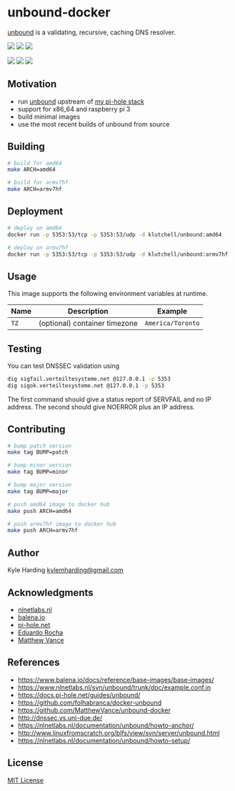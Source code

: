 # unbound-docker

[unbound](https://unbound.net) is a validating, recursive, caching DNS resolver.

[![](https://images.microbadger.com/badges/version/klutchell/unbound:amd64.svg)](https://microbadger.com/images/klutchell/unbound:amd64 "Get your own version badge on microbadger.com")
[![](https://images.microbadger.com/badges/commit/klutchell/unbound:amd64.svg)](https://microbadger.com/images/klutchell/unbound:amd64 "Get your own commit badge on microbadger.com")
[![](https://images.microbadger.com/badges/image/klutchell/unbound:amd64.svg)](https://microbadger.com/images/klutchell/unbound:amd64 "Get your own image badge on microbadger.com")

[![](https://images.microbadger.com/badges/version/klutchell/unbound:armv7hf.svg)](https://microbadger.com/images/klutchell/unbound:armv7hf "Get your own version badge on microbadger.com")
[![](https://images.microbadger.com/badges/commit/klutchell/unbound:armv7hf.svg)](https://microbadger.com/images/klutchell/unbound:armv7hf "Get your own commit badge on microbadger.com")
[![](https://images.microbadger.com/badges/image/klutchell/unbound:armv7hf.svg)](https://microbadger.com/images/klutchell/unbound:armv7hf "Get your own image badge on microbadger.com")

## Motivation

* run [unbound](https://unbound.net) upstream of [my pi-hole stack](https://github.com/klutchell/balena-pihole)
* support for x86_64 and raspberry pi 3
* build minimal images
* use the most recent builds of unbound from source

## Building

```bash
# build for amd64
make ARCH=amd64

# build for armv7hf
make ARCH=armv7hf
```

## Deployment

```bash
# deploy on amd64
docker run -p 5353:53/tcp -p 5353:53/udp -d klutchell/unbound:amd64

# deploy on armv7hf
docker run -p 5353:53/tcp -p 5353:53/udp -d klutchell/unbound:armv7hf
```

## Usage

This image supports the following environment variables at runtime.

|Name|Description|Example|
|---|---|---|
|`TZ`|(optional) container timezone|`America/Toronto`|

## Testing

You can test DNSSEC validation using
```bash
dig sigfail.verteiltesysteme.net @127.0.0.1 -p 5353
dig sigok.verteiltesysteme.net @127.0.0.1 -p 5353
```
The first command should give a status report of SERVFAIL and no IP address. The second should give NOERROR plus an IP address.

## Contributing

```bash
# bump patch version
make tag BUMP=patch

# bump minor version
make tag BUMP=minor

# bump major version
make tag BUMP=major

# push amd64 image to docker hub
make push ARCH=amd64

# push armv7hf image to docker hub
make push ARCH=armv7hf
```

## Author

Kyle Harding <kylemharding@gmail.com>

## Acknowledgments

* [nlnetlabs.nl](https://nlnetlabs.nl/)
* [balena.io](https://www.balena.io/)
* [pi-hole.net](https://pi-hole.net/)
* [Eduardo Rocha](https://github.com/folhabranca)
* [Matthew Vance](https://github.com/MatthewVance)

## References

* https://www.balena.io/docs/reference/base-images/base-images/
* https://www.nlnetlabs.nl/svn/unbound/trunk/doc/example.conf.in
* https://docs.pi-hole.net/guides/unbound/
* https://github.com/folhabranca/docker-unbound
* https://github.com/MatthewVance/unbound-docker
* http://dnssec.vs.uni-due.de/
* https://nlnetlabs.nl/documentation/unbound/howto-anchor/
* http://www.linuxfromscratch.org/blfs/view/svn/server/unbound.html
* https://nlnetlabs.nl/documentation/unbound/howto-setup/

## License

[MIT License](./LICENSE)